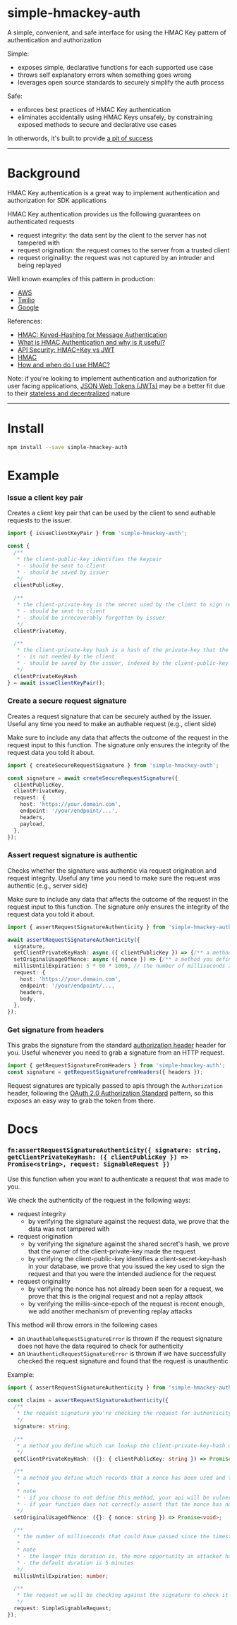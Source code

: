 # simple-hmackey-auth

A simple, convenient, and safe interface for using the HMAC Key pattern of authentication and authorization

Simple:

- exposes simple, declarative functions for each supported use case
- throws self explanatory errors when something goes wrong
- leverages open source standards to securely simplify the auth process

Safe:

- enforces best practices of HMAC Key authentication
- eliminates accidentally using HMAC Keys unsafely, by constraining exposed methods to secure and declarative use cases

In otherwords, it's built to provide [a pit of success](https://blog.codinghorror.com/falling-into-the-pit-of-success/)

---

# Background

HMAC Key authentication is a great way to implement authentication and authorization for SDK applications

HMAC Key authentication provides us the following guarantees on authenticated requests
- request integrity: the data sent by the client to the server has not tampered with
- request origination: the request comes to the server from a trusted client
- request originality: the request was not captured by an intruder and being replayed

Well known examples of this pattern in production:
- [AWS](http://s3.amazonaws.com/doc/s3-developer-guide/RESTAuthentication.html)
- [Twilio](https://www.twilio.com/docs/usage/security#validating-requests)
- [Google](https://cloud.google.com/storage/docs/authentication/hmackeys)

References:
- [HMAC: Keyed-Hashing for Message Authentication](https://www.rfc-editor.org/rfc/rfc2104)
- [What is HMAC Authentication and why is it useful?](https://www.wolfe.id.au/2012/10/20/what-is-hmac-authentication-and-why-is-it-useful/)
- [API Security: HMAC+Key vs JWT](https://softwareengineering.stackexchange.com/questions/297417/rest-api-security-hmac-key-hashing-vs-jwt)
- [HMAC](https://en.wikipedia.org/wiki/HMAC)
- [How and when do I use HMAC?](https://security.stackexchange.com/questions/20129/how-and-when-do-i-use-hmac)


Note: if you're looking to implement authentication and authorization for user facing applications, [JSON Web Tokens (JWTs)](https://github.com/whodisio/simple-jwt-auth) may be a better fit due to their [stateless and decentralized](https://softwareengineering.stackexchange.com/a/444092/146747) nature

---

# Install

```sh
npm install --save simple-hmackey-auth
```

# Example

### Issue a client key pair

Creates a client key pair that can be used by the client to send authable requests to the issuer.

```ts
import { issueClientKeyPair } from 'simple-hmackey-auth';

const {
  /**
   * the client-public-key identifies the keypair
   * - should be sent to client
   * - should be saved by issuer
   */
  clientPublicKey,

  /**
   * the client-private-key is the secret used by the client to sign requests
   * - should be sent to client
   * - should be irrecoverably forgotten by issuer
   */
  clientPrivateKey,

  /**
   * the client-private-key hash is a hash of the private-key that the issuer will use to auth requests
   * - is not needed by the client
   * - should be saved by the issuer, indexed by the client-public-key
   */
  clientPrivateKeyHash
} = await issueClientKeyPair();
```

### Create a secure request signature

Creates a request signature that can be securely authed by the issuer. Useful any time you need to make an authable request (e.g., client side)

Make sure to include any data that affects the outcome of the request in the request input to this function. The signature only ensures the integrity of the request data you told it about.

```ts
import { createSecureRequestSignature } from 'simple-hmackey-auth';

const signature = await createSecureRequestSignature({
  clientPublicKey,
  clientPrivateKey,
  request: {
    host: 'https://your.domain.com',
    endpoint: '/your/endpoint/...',
    headers,
    payload,
  },
});
```

### Assert request signature is authentic

Checks whether the signature was authentic via request origination and request integrity. Useful any time you need to make sure the request was authentic (e.g., server side)

Make sure to include any data that affects the outcome of the request in the request input to this function. The signature only ensures the integrity of the request data you told it about.

```ts
import { assertRequestSignatureAuthenticity } from 'simple-hmackey-auth';

await assertRequestSignatureAuthenticity({
  signature,
  getClientPrivateKeyHash: async ({ clientPublicKey }) => {/** a method you define to lookup the private key hash from your database using the public key */},
  setOriginalUsageOfNonce: async ({ nonce }) => {/** a method you define to record the first usage of the nonce and throw an error if it has already been used to stop replay attacks */}
  millisUntilExpiration: 5 * 60 * 1000, // the number of milliseconds allowed to elapse from the time the request was sent before we reject it to stop replay attacks
  request: {
    host: 'https://your.domain.com',
    endpoint: '/your/endpoint/...,
    headers,
    body,
  },
});
```

### Get signature from headers

This grabs the signature from the standard [authorization header](https://tools.ietf.org/html/rfc6750) header for you. Useful whenever you need to grab a signature from an HTTP request.

```ts
import { getRequestSignatureFromHeaders } from 'simple-hmackey-auth';
const signature = getRequestSignatureFromHeaders({ headers });
```

Request signatures are typically passed to apis through the `Authorization` header, following the [OAuth 2.0 Authorization Standard](https://tools.ietf.org/html/rfc6750) pattern, so this exposes an easy way to grab the token from there.


# Docs

### `fn:assertRequestSignatureAuthenticity({ signature: string, getClientPrivateKeyHash: ({ clientPublicKey }) => Promise<string>, request: SignableRequest })`

Use this function when you want to authenticate a request that was made to you.

We check the authenticity of the request in the following ways:
- request integrity
  - by verifying the signature against the request data, we prove that the data was not tampered with
- request origination
  - by verifying the signature against the shared secret's hash, we prove that the owner of the client-private-key made the request
  - by verifying the client-public-key identifies a client-secret-key-hash in your database, we prove that you issued the key used to sign the request and that you were the intended audience for the request
- request originality
  - by verifying the nonce has not already been seen for a request, we prove that this is the original request and not a replay attack
  - by verifying the millis-since-epoch of the request is recent enough, we add another mechanism of preventing replay attacks

This method will throw errors in the following cases
- an `UnauthableRequestSignatureError` is thrown if the request signature does not have the data required to check for authenticity
- an `UnauthenticRequestSignatureError` is thrown if we have successfully checked the request signature and found that the request is unauthentic


Example:

```ts
import { assertRequestSignatureAuthenticity } from 'simple-hmackey-auth';a

const claims = assertRequestSignatureAuthenticity({
  /**
   * the request signature you're checking the request for authenticity against
   */
  signature: string;

  /**
   * a method you define which can lookup the client-private-key-hash using the client-public-key
   */
  getClientPrivateKeyHash: ({}: { clientPublicKey: string }) => Promise<string>;

  /**
   * a method you define which records that a nonce has been used and throws an error if this is not the first time
   *
   * note
   * - if you choose to not define this method, your api will be vulnerable to replay attacks up to the millisUntilExpiration duration
   * - if your function does not correctly assert that the nonce has not been used before, your api will be vulnerable to replay attacks up to the millisUntilExpiration duration
   */
  setOriginalUsageOfNonce: ({}: { nonce: string }) => Promise<void>;

  /**
   * the number of milliseconds that could have passed since the timestamp on the request until we decide the request is expired
   *
   * note
   * - the longer this duration is, the more opportunity an attacker has to replay a request
   * - the default duration is 5 minutes
   */
  millisUntilExpiration: number;

  /**
   * the request we will be checking against the signature to check it was not tampered with
   */
  request: SimpleSignableRequest;
});
```
